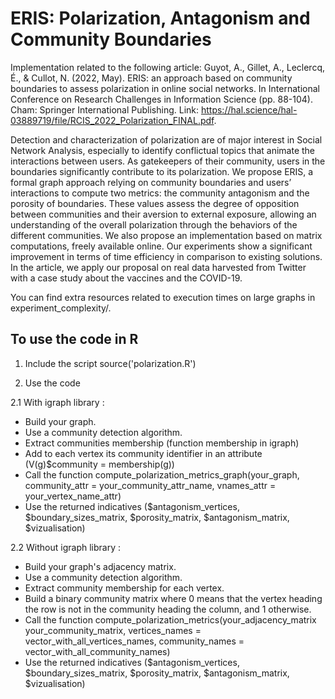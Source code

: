 # ERIS: Polarization, Antagonism and Community Boundaries

Implementation related to the following article:
Guyot, A., Gillet, A., Leclercq, É., & Cullot, N. (2022, May). ERIS: an approach based on community boundaries to assess polarization in online social networks. In International Conference on Research Challenges in Information Science (pp. 88-104). Cham: Springer International Publishing. Link: https://hal.science/hal-03889719/file/RCIS_2022_Polarization_FINAL.pdf.

Detection and characterization of polarization are of major interest in Social Network Analysis, especially to identify conflictual topics that animate the interactions between users. As gatekeepers of their community, users in the boundaries significantly contribute to its polarization. We propose ERIS, a formal graph approach relying on community boundaries and users’ interactions to compute two metrics: the community antagonism and the porosity of boundaries. These values assess the degree of opposition between communities and their aversion to external exposure, allowing an understanding of the overall polarization through the behaviors of the different communities. We also propose an implementation based on matrix computations, freely available online. Our experiments show a significant improvement in terms of time efficiency in comparison to existing solutions. In the article, we apply our proposal on real data harvested from Twitter with a case study about the vaccines and the COVID-19.

You can find extra resources related to execution times on large graphs in experiment_complexity/.

## To use the code in R

1. Include the script
  source('polarization.R')
  
2. Use the code

2.1 With igraph library :
- Build your graph.
- Use a community detection algorithm.
- Extract communities membership (function membership in igraph)
- Add to each vertex its community identifier in an attribute (V(g)$community = membership(g))
- Call the function compute_polarization_metrics_graph(your_graph, community_attr = your_community_attr_name, vnames_attr = your_vertex_name_attr)
- Use the returned indicatives ($antagonism_vertices, $boundary_sizes_matrix, $porosity_matrix, $antagonism_matrix, $vizualisation)

2.2 Without igraph library :
- Build your graph's adjacency matrix.
- Use a community detection algorithm.
- Extract community membership for each vertex.
- Build a binary community matrix where 0 means that the vertex heading the row is not in the community heading the column, and 1 otherwise.
- Call the function compute_polarization_metrics(your_adjacency_matrix your_community_matrix, vertices_names = vector_with_all_vertices_names, community_names = vector_with_all_community_names)
- Use the returned indicatives ($antagonism_vertices, $boundary_sizes_matrix, $porosity_matrix, $antagonism_matrix, $vizualisation)
